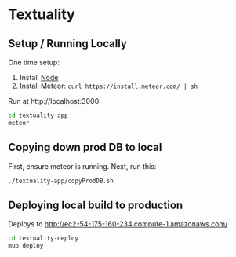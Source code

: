 Textuality
==========

Setup / Running Locally
-----------------------
One time setup:

1. Install [Node](http://nodejs.org/)
2. Install Meteor: `curl https://install.meteor.com/ | sh`

Run at http://localhost:3000:
```bash
cd textuality-app
meteor
```

Copying down prod DB to local
-----------------------------
First, ensure meteor is running. Next, run this:

```sh
./textuality-app/copyProdDB.sh
```

Deploying local build to production
-----------------------------------
Deploys to http://ec2-54-175-160-234.compute-1.amazonaws.com/

```bash
cd textuality-deploy
mup deploy
```